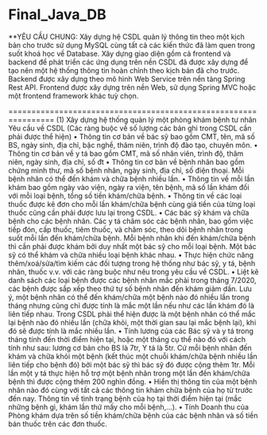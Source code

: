 # Final_Java_DB

**YÊU CẦU CHUNG: 
Xây dựng hệ CSDL quản lý thông tin theo một kịch bản cho trước sử dụng MySQL cùng tất cả các kiến thức đã làm quen trong suốt khoá học về Database.
Xây dựng giao diện gồm cả frontend và backend để phát triển các ứng dụng trên nền CSDL đã được xây dựng để tạo nên một hệ thống thông tin hoàn chỉnh theo kịch bản đã cho trước. Backend được xây dựng theo mô hình Web Service trên nền tảng Spring Rest API. Frontend được xây dựng trên nền Web, sử dụng Spring MVC hoặc một frontend framework khác tuỳ chọn.

================================================================
(1) Xây dựng hệ thống quản lý một phòng khám bệnh tư nhân
Yêu cầu về CSDL (Các ràng buộc về số lượng các bản ghi trong CSDL cần phải được thể hiện)
• Thông tin cơ bản về bác sỹ bao gồm CMT, tên, mã số BS, ngày sinh, địa chỉ, bậc nghề, thâm niên, trình độ đào tạo, chuyên môn. 
• Thông tin cơ bản về y tá bao gồm CMT, mã số nhân viên, trình độ, thâm niên, ngày sinh, địa chỉ, số đt
• Thông tin cơ bản về bệnh nhân bao gồm chứng minh thư, mã số bệnh nhân, ngày sinh, địa chỉ, số điện thoại. Mỗi bệnh nhân có thể đến khám và chữa bệnh nhiều lần. 
• Thông tin về mỗi lần khám bao gồm ngày vào viện, ngày ra viện, tên bệnh, mã số lần khám đối với mỗi loại bệnh, tổng số tiền khám/chữa bệnh. 
• Thông tin về các loại thuốc được kê đơn cho mỗi lần khám/chữa bệnh cùng giá tiền của từng loại thuốc cũng cần phải được lưu lại trong CSDL.
• Các bác sỹ khám và chữa bệnh cho các bệnh nhân. Các y tá chăm sóc các bệnh nhân, bao gồm việc tiếp đón, cấp thuốc, tiêm thuốc, và chăm sóc, theo dõi bệnh nhân trong suốt mỗi lần đến khám/chữa bệnh. Mỗi bệnh nhân khi đến khám/chữa bệnh thì cần phải được khám bởi duy nhất một bác sỹ cho mỗi loại bệnh. Một bác sỹ có thể khám và chữa nhiều loại bệnh khác nhau.
• Thực hiện chức năng thêm/xoá/sửa/tìm kiếm các đối tượng trong hệ thống như bác sỹ, y tá, bệnh nhân, thuốc v.v. với các ràng buộc như nêu trong yêu cầu về CSDL.
• Liệt kê danh sách các loại bệnh được các bệnh nhân mắc phải trong tháng 7/2020, các bệnh được sắp xếp theo thứ tự số bệnh nhân đến khám giảm dần. Lưu ý, một bệnh nhân có thể đến khám/chữa một bệnh nào đó nhiều lần trong tháng nhưng cũng chỉ được tính là mắc một lần nếu như các lần khám đó là liên tiếp nhau. Trong CSDL phải thể hiện được là một bệnh nhân có thể mắc lại bệnh nào đó nhiều lần (chữa khỏi, một thời gian sau lại mắc bệnh lại), khi đó sẽ được tính là mắc nhiều lần.
• Tính lương của các Bác sỹ và y tá trong tháng tính đến thời điểm hiện tại, hoặc một tháng cụ thể nào đó với cách tính như sau: lương cơ bản cho BS là 7tr, Y tá là 5tr. Cứ mỗi bệnh nhân đến khám và chữa khỏi một bệnh (kết thúc một chuỗi khám/chữa bệnh nhiều lần liên tiếp cho bệnh đó) bởi một bác sỹ thì bác sỹ đó được cộng thêm 1tr. Mỗi lần một y tá thực hiện hỗ trợ một bệnh nhân trong một lần đến khám/chữa bệnh thì được cộng thêm 200 nghìn đồng.
• Hiển thị thông tin của một bệnh nhân nào đó cùng với tất cả các thông tin khám chữa bệnh của họ từ trước đến nay. Thông tin về tình trạng bệnh của họ tại thời điểm hiện tại (mắc những bệnh gì, khám lần thứ mấy cho mỗi bệnh,…).
• Tính Doanh thu của Phòng khám dựa trên số tiền khám/chữa bệnh của các bệnh nhân và số tiền bán thuốc trên các đơn thuốc.
